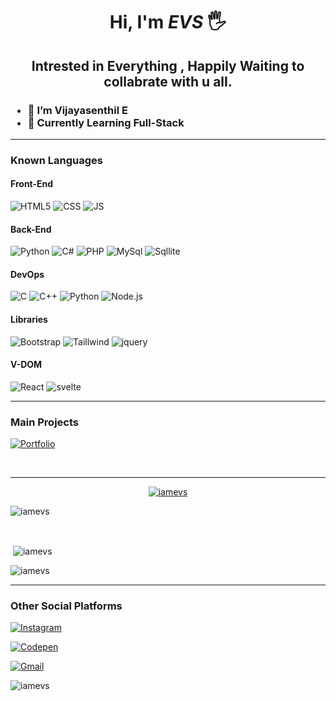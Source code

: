 <div align="center" border-radius= 50%>

<!-- ![avatar](https://github.com/iamevs/images/blob/main/monkey_1.png?raw=true) -->

</div>

<div align="center">

# Hi, I'm _EVS_ 🖐️

<h2>
Intrested in Everything , Happily Waiting  to collabrate with u all.
<br>
</h2>

</div>

<!--![Your Repository’s Stats](https://github-readme-stats.vercel.app/api?username=iamevs&show_icons=true)-->
<h3>
  
- 👋 I’m Vijayasenthil E 
- 📖 Currently Learning Full-Stack 

 </h3>
  
<hr>

<div>
  
<h3>
 Known Languages
</h3>
  
  <h4> Front-End </h4>

![HTML5](https://img.shields.io/badge/HTML5-E34F26?style=for-the-badge&logo=html5&logoColor=white)    ![CSS](https://img.shields.io/badge/CSS3-1572B6?style=for-the-badge&logo=css3&logoColor=white)   ![JS](https://img.shields.io/badge/JavaScript-F7DF1E?style=for-the-badge&logo=javascript&logoColor=black)   
  
<h4> Back-End </h4>  
  
![Python](https://img.shields.io/badge/Python-14354C?style=for-the-badge&logo=python&logoColor=white)  ![C#](https://img.shields.io/badge/C%23-239120?style=for-the-badge&logo=c-sharp&logoColor=white)   ![PHP](https://img.shields.io/badge/PHP-777BB4?style=for-the-badge&logo=php&logoColor=white)   ![MySql](https://img.shields.io/badge/MySQL-563D7C?style=for-the-badge&logo=mysql&logoColor=white)  ![Sqllite](https://img.shields.io/badge/SQLite-07405E?style=for-the-badge&logo=sqlite&logoColor=white)
  
  <h4>DevOps</h4>
  
  ![C](	https://img.shields.io/badge/C-00599C?style=for-the-badge&logo=c&logoColor=white)  ![C++](https://img.shields.io/badge/C%2B%2B-00599C?style=for-the-badge&logo=c%2B%2B&logoColor=white)  ![Python](https://img.shields.io/badge/Python-1572B6?style=for-the-badge&logo=python&logoColor=white)  ![Node.js](https://img.shields.io/badge/Node.js-43853D?style=for-the-badge&logo=node.js&logoColor=white)
  
  <h4>Libraries</h4>
  
  ![Bootstrap](https://img.shields.io/badge/Bootstrap-563D7C?style=for-the-badge&logo=bootstrap&logoColor=white)  ![Taillwind](https://img.shields.io/badge/Tailwind_CSS-38B2AC?style=for-the-badge&logo=tailwind-css&logoColor=white)   ![jquery](https://img.shields.io/badge/jQuery-0769AD?style=for-the-badge&logo=jquery&logoColor=white)
  
  <h4>V-DOM</h4>
  
  ![React](https://img.shields.io/badge/React-20232A?style=for-the-badge&logo=react&logoColor=61DAFB)   ![svelte](https://img.shields.io/badge/Svelte-4A4A55?style=for-the-badge&logo=svelte&logoColor=FF3E00)

 
</div>

<!-- <div align="center">

![Your Repository’s Stats](https://github-readme-stats.vercel.app/api?username=iamevs&show_icons=true)

</div> -->

<div>
  
<hr>
  
<div>
  
  <h3> Main Projects </h3>
  
  
  <a href="http://iamevs.github.io" target="_blank">
  
  ![Portfolio](https://img.shields.io/badge/Portfolio-%23000000.svg?style=for-the-badge&logo=firefox&logoColor=#FF7139)
  
  </a>
  
</div>

 <br><hr>
 
  
  
<p align="center"> <a href="https://github.com/ryo-ma/github-profile-trophy"><img src="https://github-profile-trophy.vercel.app/?username=iamevs" alt="iamevs" /></a> </p>

<p><img align="center" src="https://github-readme-stats.vercel.app/api/top-langs?username=iamevs&show_icons=true&locale=en&layout=compact" alt="iamevs" /></p><br>

<p>&nbsp;<img align="center" src="https://github-readme-stats.vercel.app/api?username=iamevs&show_icons=true&locale=en" alt="iamevs" /></p>

<p><img align="center" src="https://github-readme-streak-stats.herokuapp.com/?user=iamevs&" alt="iamevs" /></p>

 <hr>
  
  <h3> Other Social Platforms </h3>
  
<a href="https://www.instagram.com/i_am_evs" target="_blank">

![Instagram](https://img.shields.io/badge/i_am_evs-%23E4405F.svg?style=for-the-badge&logo=Instagram&logoColor=white)

</a>   <a href="https://www.codepen.io/iamevs" teerget="_blank">
  
![Codepen](https://img.shields.io/badge/Codepen-000000?style=for-the-badge&logo=codepen&logoColor=white)
  
</a>   <a href="mailto:iamevs143@gmail.com" target="_blank">

![Gmail](https://img.shields.io/badge/Gmail-D14836?style=for-the-badge&logo=gmail&logoColor=white)

</a>


</div>

<p align="left"> <img src="https://komarev.com/ghpvc/?username=iamevs&label=Profile%20views&color=0e75b6&style=flat" alt="iamevs" /> </p>




